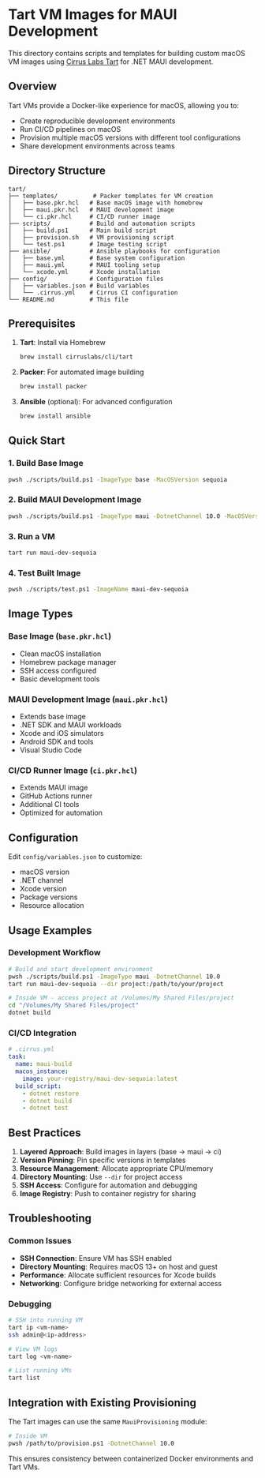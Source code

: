 # Tart VM Images for MAUI Development

This directory contains scripts and templates for building custom macOS VM images using [Cirrus Labs Tart](https://tart.run/) for .NET MAUI development.

## Overview

Tart VMs provide a Docker-like experience for macOS, allowing you to:
- Create reproducible development environments
- Run CI/CD pipelines on macOS
- Provision multiple macOS versions with different tool configurations
- Share development environments across teams

## Directory Structure

```
tart/
├── templates/          # Packer templates for VM creation
│   ├── base.pkr.hcl   # Base macOS image with homebrew
│   ├── maui.pkr.hcl   # MAUI development image
│   └── ci.pkr.hcl     # CI/CD runner image
├── scripts/           # Build and automation scripts
│   ├── build.ps1      # Main build script
│   ├── provision.sh   # VM provisioning script
│   └── test.ps1       # Image testing script
├── ansible/           # Ansible playbooks for configuration
│   ├── base.yml       # Base system configuration
│   ├── maui.yml       # MAUI tooling setup
│   └── xcode.yml      # Xcode installation
├── config/            # Configuration files
│   ├── variables.json # Build variables
│   └── .cirrus.yml    # Cirrus CI configuration
└── README.md          # This file
```

## Prerequisites

1. **Tart**: Install via Homebrew
   ```bash
   brew install cirruslabs/cli/tart
   ```

2. **Packer**: For automated image building
   ```bash
   brew install packer
   ```

3. **Ansible** (optional): For advanced configuration
   ```bash
   brew install ansible
   ```

## Quick Start

### 1. Build Base Image
```bash
pwsh ./scripts/build.ps1 -ImageType base -MacOSVersion sequoia
```

### 2. Build MAUI Development Image
```bash
pwsh ./scripts/build.ps1 -ImageType maui -DotnetChannel 10.0 -MacOSVersion sequoia
```

### 3. Run a VM
```bash
tart run maui-dev-sequoia
```

### 4. Test Built Image
```bash
pwsh ./scripts/test.ps1 -ImageName maui-dev-sequoia
```

## Image Types

### Base Image (`base.pkr.hcl`)
- Clean macOS installation
- Homebrew package manager
- SSH access configured
- Basic development tools

### MAUI Development Image (`maui.pkr.hcl`)
- Extends base image
- .NET SDK and MAUI workloads
- Xcode and iOS simulators
- Android SDK and tools
- Visual Studio Code

### CI/CD Runner Image (`ci.pkr.hcl`)
- Extends MAUI image
- GitHub Actions runner
- Additional CI tools
- Optimized for automation

## Configuration

Edit `config/variables.json` to customize:
- macOS version
- .NET channel
- Xcode version
- Package versions
- Resource allocation

## Usage Examples

### Development Workflow
```bash
# Build and start development environment
pwsh ./scripts/build.ps1 -ImageType maui -DotnetChannel 10.0
tart run maui-dev-sequoia --dir project:/path/to/your/project

# Inside VM - access project at /Volumes/My Shared Files/project
cd "/Volumes/My Shared Files/project"
dotnet build
```

### CI/CD Integration
```yaml
# .cirrus.yml
task:
  name: maui-build
  macos_instance:
    image: your-registry/maui-dev-sequoia:latest
  build_script:
    - dotnet restore
    - dotnet build
    - dotnet test
```

## Best Practices

1. **Layered Approach**: Build images in layers (base → maui → ci)
2. **Version Pinning**: Pin specific versions in templates
3. **Resource Management**: Allocate appropriate CPU/memory
4. **Directory Mounting**: Use `--dir` for project access
5. **SSH Access**: Configure for automation and debugging
6. **Image Registry**: Push to container registry for sharing

## Troubleshooting

### Common Issues
- **SSH Connection**: Ensure VM has SSH enabled
- **Directory Mounting**: Requires macOS 13+ on host and guest
- **Performance**: Allocate sufficient resources for Xcode builds
- **Networking**: Configure bridge networking for external access

### Debugging
```bash
# SSH into running VM
tart ip <vm-name>
ssh admin@<ip-address>

# View VM logs
tart log <vm-name>

# List running VMs
tart list
```

## Integration with Existing Provisioning

The Tart images can use the same `MauiProvisioning` module:
```bash
# Inside VM
pwsh /path/to/provision.ps1 -DotnetChannel 10.0
```

This ensures consistency between containerized Docker environments and Tart VMs.